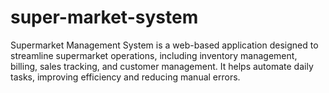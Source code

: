 # super-market-system
Supermarket Management System is a web-based application designed to streamline supermarket operations, including inventory management, billing, sales tracking, and customer management. It helps automate daily tasks, improving efficiency and reducing manual errors.
